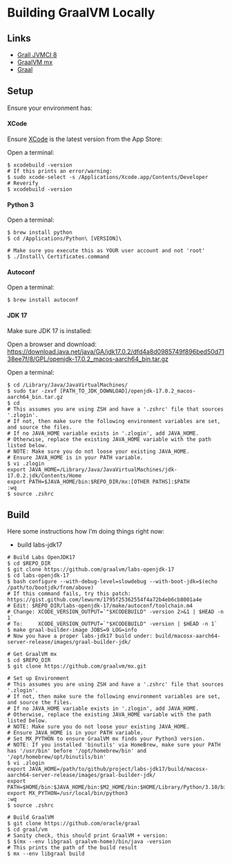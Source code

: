 # Building GraalVM Locally

## Links

* [Grall JVMCI 8](https://github.com/graalvm/graal-jvmci-8)
* [GraalVM mx](https://github.com/graalvm/mx)
* [Graal](https://github.com/oracle/graal/)

## Setup

Ensure your environment has:

#### XCode

Ensure [XCode](https://apps.apple.com/us/app/xcode/id497799835?mt=12) is the latest version from the App Store:

Open a terminal:
```
$ xcodebuild -version
# If this prints an error/warning:
$ sudo xcode-select -s /Applications/Xcode.app/Contents/Developer
# Reverify
$ xcodebuild -version
```

#### Python 3

Open a terminal:

```
$ brew install python
$ cd /Applications/Python\ [VERSION]\

# Make sure you execute this as YOUR user account and not 'root'
$ ./Install\ Certificates.command
```

#### Autoconf

Open a terminal:
```
$ brew install autoconf
```

#### JDK 17

Make sure JDK 17 is installed:

Open a browser and download:
https://download.java.net/java/GA/jdk17.0.2/dfd4a8d0985749f896bed50d7138ee7f/8/GPL/openjdk-17.0.2_macos-aarch64_bin.tar.gz

Open a terminal:
```
$ cd /Library/Java/JavaVirtualMachines/
$ sudo tar -zxvf [PATH_TO_JDK_DOWNLOAD]/openjdk-17.0.2_macos-aarch64_bin.tar.gz
$ cd
# This assumes you are using ZSH and have a '.zshrc' file that sources '.zlogin'.
# If not, then make sure the following environment variables are set, and source the files.
# If no JAVA_HOME variable exists in '.zlogin', add JAVA_HOME.
# Otherwise, replace the existing JAVA_HOME variable with the path listed below.
# NOTE: Make sure you do not loose your existing JAVA_HOME.
# Ensure JAVA_HOME is in your PATH variable.
$ vi .zlogin
export JAVA_HOME=/Library/Java/JavaVirtualMachines/jdk-17.0.2.jdk/Contents/Home
export PATH=$JAVA_HOME/bin:$REPO_DIR/mx:[OTHER PATHS]:$PATH
:wq
$ source .zshrc
```

## Build

Here some instructions how I’m doing things right now:
* build labs-jdk17
```
# Build Labs OpenJDK17
$ cd $REPO_DIR
$ git clone https://github.com/graalvm/labs-openjdk-17
$ cd labs-openjdk-17
$ bash configure --with-debug-level=slowdebug --with-boot-jdk=$(echo /path/to/bootjdk/from/above)
# If this command fails, try this patch: https://gist.github.com/lewurm/1795f25362554f4a72b4eb6cb8001a4e
# Edit: $REPO_DIR/labs-openjdk-17/make/autoconf/toolchain.m4 
# Change: XCODE_VERSION_OUTPUT=`"$XCODEBUILD" -version 2>&1 | $HEAD -n 1`
# To:     XCODE_VERSION_OUTPUT=`"$XCODEBUILD" -version | $HEAD -n 1`
$ make graal-builder-image JOBS=9 LOG=info
# Now you have a proper labs-jdk17 build under: build/macosx-aarch64-server-release/images/graal-builder-jdk/

# Get GraalVM mx
$ cd $REPO_DIR
$ git clone https://github.com/graalvm/mx.git

# Set up Environment
# This assumes you are using ZSH and have a '.zshrc' file that sources '.zlogin'.
# If not, then make sure the following environment variables are set, and source the files.
# If no JAVA_HOME variable exists in '.zlogin', add JAVA_HOME.
# Otherwise, replace the existing JAVA_HOME variable with the path listed below.
# NOTE: Make sure you do not loose your existing JAVA_HOME.
# Ensure JAVA_HOME is in your PATH variable.
# Set MX_PYTHON to ensure GraalVM mx finds your Python3 version.
# NOTE: If you installed 'binutils' via HomeBrew, make sure your PATH has '/usr/bin' before '/opt/homebrew/bin' and '/opt/homebrew/opt/binutils/bin'
$ vi .zlogin
export JAVA_HOME=/path/to/github/project/labs-jdk17/build/macosx-aarch64-server-release/images/graal-builder-jdk/
export PATH=$HOME/bin:$JAVA_HOME/bin:$M2_HOME/bin:$HOME/Library/Python/3.10/bin:$REPO_DIR/mx:/usr/bin:/opt/homebrew/bin:$PATH:/opt/homebrew/opt/binutils/bin
export MX_PYTHON=/usr/local/bin/python3
:wq
$ source .zshrc

# Build GraalVM
$ git clone https://github.com/oracle/graal
$ cd graal/vm
# Sanity check, this should print GraalVM + version: 
$ $(mx --env libgraal graalvm-home)/bin/java -version
# This prints the path of the build result
$ mx --env libgraal build
```
